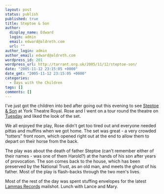 ```yaml
---
layout: post
status: publish
published: true
title: Steptoe & Son
author:
  display_name: Edward
  login: admin
  email: edward@aldreth.com
  url: ""
author_login: admin
author_email: edward@aldreth.com
wordpress_id: 201
wordpress_url: http://tarrant.org.uk/2005/11/12/steptoe-son/
date: "2005-11-12 23:15:05 +0000"
date_gmt: "2005-11-12 23:15:05 +0000"
categories:
  - Days with the Children
tags: []
comments: []
---
```


<p>I've just got the children into bed after going out this evening to see <a href="https://www.yorktheatreroyal.co.uk/archive-events/events134.shtml">Steptoe & Son</a> at York Theatre Royal.  Rose and I went on a tour round the theatre on <a href="https://tarrant.org.uk/2005/11/08/theatre-trip-toby-home/">Tuesday</a> and liked the look of the set.</p>
<p>We all enjoyed the play, Rose didn't get too tired out and everyone needed pittas and muffins when we got home.  The set was great - a very crowded "totters" front room, which opened right out at the end to allow them to depart on their horse from the back.</p>
<p>The play was about the death of father Steptoe (can't remember either of their names - was one of them Harold?) at the hands of his son after years of provocation.  The son comes back to the house, which has been preserved by the National Trust,  as an old man, and meets the ghost of his father.  Most of the play is flash-backs through the two men's lives.</p>
<p>Most of the rest of the day was spent stuffing envelopes for the latest <a href="https://www.lammas.co.uk">Lammas Records</a> mailshot.  Lunch with Lance and Mary.</p>
